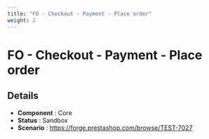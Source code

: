 ```yaml
---
title: "FO - Checkout - Payment - Place order"
weight: 2
---
```


# FO - Checkout - Payment - Place order
## Details
* **Component** : Core
* **Status** : Sandbox
* **Scenario** : https://forge.prestashop.com/browse/TEST-7027

